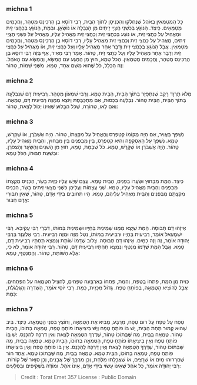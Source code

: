 
### michna 1
כָּל הַמְטַמְּאִין בְּאֹהֶל שֶׁנֶּחְלְקוּ וְהִכְנִיסָן לְתוֹךְ הַבַּיִת, רַבִּי דוֹסָא בֶן הַרְכִּינַס מְטַהֵר, וַחֲכָמִים מְטַמְּאִים. כֵּיצַד. הַנּוֹגֵעַ בְּכִשְׁנֵי חֲצָיֵי זֵיתִים מִן הַנְּבֵלָה אוֹ נוֹשְׂאָן. וּבַמֵּת, הַנּוֹגֵעַ בְּכַחֲצִי זַיִת וּמַאֲהִיל עַל כַּחֲצִי זַיִת, אוֹ נוֹגֵע בְּכַחֲצִי זַיִת וְכַחֲצִי זַיִת מַאֲהִיל עָלָיו, מַאֲהִיל עַל כִּשְׁנֵי חֲצָיֵי זֵיתִים, מַאֲהִיל עַל כַּחֲצִי זַיִת וְכַחֲצִי זַיִת מַאֲהִיל עָלָיו, רַבִּי דוֹסָא בֶן הַרְכִּינַס מְטַהֵר, וַחֲכָמִים מְטַמְּאִין. אֲבָל הַנּוֹגֵעַ בְּכַחֲצִי זַיִת וְדָבָר אַחֵר מַאֲהִיל עָלָיו וְעַל כַּחֲצִי זַיִת, אוֹ מַאֲהִיל עַל כַּחֲצִי זַיִת וְדָבָר אַחֵר מַאֲהִיל עָלָיו וְעַל כַּחֲצִי זַיִת, טָהוֹר. אָמַר רַבִּי מֵאִיר, אַף בָּזֶה רַבִּי דוֹסָא בֶן הַרְכִּינַס מְטַהֵר, וַחֲכָמִים מְטַמְּאִין. הַכֹּל טָמֵא, חוּץ מִן הַמַּגָּע עִם הַמַּשָּׂא, וְהַמַּשָּׂא עִם הָאֹהֶל. זֶה הַכְּלָל, כֹּל שֶׁהוּא מִשֵּׁם אֶחָד, טָמֵא. מִשְּׁנֵי שֵׁמוֹת, טָהוֹר: 

### michna 2
מְלֹא תַרְוָד רָקָב שֶׁנִּתְפַּזֵּר בְּתוֹךְ הַבַּיִת, הַבַּיִת טָמֵא. וְרַבִּי שִׁמְעוֹן מְטַהֵר. רְבִיעִית דָּם שֶׁנִּבְלְעָה בְתוֹךְ הַבַּיִת, הַבַּיִת טָהוֹר. נִבְלְעָה בִכְסוּת, אִם מִתְכַּבֶּסֶת וְיוֹצֵא מִמֶּנָּה רְבִיעִית דָּם, טְמֵאָה. וְאִם לָאו, טְהוֹרָה, שֶׁכֹּל הַבָּלוּעַ שֶׁאֵינוֹ יָכוֹל לָצֵאת, טָהוֹר: 

### michna 3
נִשְׁפַּךְ בָּאֲוִיר, אִם הָיָה מְקוֹמוֹ קְטַפְרֵס וְהֶאֱהִיל עַל מִקְצָתוֹ, טָהוֹר. הָיָה אַשְׁבֹּרֶן, אוֹ שֶׁקָּרַשׁ, טָמֵא. נִשְׁפַּךְ עַל הָאַסְקֻפָּה וְהִיא קְטַפְרֵס, בֵּין מִבִּפְנִים בֵּין מִבַּחוּץ, וְהַבַּיִת מַאֲהִיל עָלָיו, טָהוֹר. הָיָה אַשְׁבֹּרֶן אוֹ שֶׁקָּרַשׁ, טָמֵא. כֹּל שֶׁבַּמֵּת, טָמֵא, חוּץ מִן הַשִּׁנַּיִם וְהַשֵּׂעָר וְהַצִּפֹּרֶן. וּבִשְׁעַת חִבּוּרוֹ, הַכֹּל טָמֵא: 

### michna 4
כֵּיצַד. הַמֵּת מִבַּחוּץ וּשְׂעָרוֹ בִפְנִים, הַבַּיִת טָמֵא. עֶצֶם שֶׁיֵּשׁ עָלָיו כַּזַּיִת בָּשָׂר, הִכְנִיס מִקְצָתוֹ מִבִּפְנִים וְהַבַּיִת מַאֲהִיל עָלָיו, טָמֵא. שְׁנֵי עֲצָמוֹת וַעֲלֵיהֶן כִּשְׁנֵי חֲצָאֵי זֵיתִים בָּשָׂר, הִכְנִיס מִקְצָתָם מִבִּפְנִים וְהַבַּיִת מַאֲהִיל עֲלֵיהֶם, טָמֵא. הָיוּ תְחוּבִים בִּידֵי אָדָם, טָהוֹר, שֶׁאֵין חִבּוּרֵי אָדָם חִבּוּר: 

### michna 5
אֵיזֶהוּ דַם תְּבוּסָה. הַמֵּת שֶׁיָּצָא מִמֶּנּוּ שְׁמִינִית בְּחַיָּיו וּשְׁמִינִית בְּמוֹתוֹ, דִּבְרֵי רַבִּי עֲקִיבָא. רַבִּי יִשְׁמָעֵאל אוֹמֵר, רְבִיעִית בְּחַיָּיו וּרְבִיעִית בְּמוֹתוֹ, נִטַּל מִזֶּה וּמִזֶּה רְבִיעִית. רַבִּי אֶלְעָזָר בְּרַבִּי יְהוּדָה אוֹמֵר, זֶה וָזֶה כַמָּיִם. אֵיזֶהוּ דַם תְּבוּסָה. צָלוּב שֶׁדָּמוֹ שׁוֹתֵת וְנִמְצָא תַחְתָּיו רְבִיעִית דָּם, טָמֵא. אֲבָל הַמֵּת שֶׁדָּמוֹ מְנַטֵּף וְנִמְצָא תַחְתָּיו רְבִיעִית דָּם, טָהוֹר. רַבִּי יְהוּדָה אוֹמֵר, לֹא כִי, אֶלָּא הַשּׁוֹתֵת, טָהוֹר. וְהַמְנַטֵּף, טָמֵא: 

### michna 6
כַּזַּיִת מִן הַמֵּת, פִּתְחוֹ בְטֶפַח, וְהַמֵּת, פִּתְחוֹ בְאַרְבָּעָה טְפָחִים, לְהַצִּיל הַטֻּמְאָה עַל הַפְּתָחִים. אֲבָל לְהוֹצִיא הַטֻּמְאָה, בְּפוֹתֵחַ טֶפַח. גָּדוֹל מִכַּזַּיִת, כַּמֵּת. רַבִּי יוֹסֵי אוֹמֵר, הַשִּׁדְרָה וְהַגֻּלְגֹּלֶת, כַּמֵּת: 

### michna 7
טֶפַח עַל טֶפַח עַל רוּם טֶפַח, מְרֻבָּע, מֵבִיא אֶת הַטֻּמְאָה, וְחוֹצֵץ בִּפְנֵי הַטֻּמְאָה. כֵּיצַד. בִּיב שֶׁהוּא קָמוּר תַּחַת הַבַּיִת, יֶשׁ בּוֹ פוֹתֵחַ טֶפַח וְיֵשׁ בִּיצִיאָתוֹ פּוֹתֵחַ טֶפַח, טֻמְאָה בְתוֹכוֹ, הַבַּיִת טָהוֹר. טֻמְאָה בַבַּיִת, מַה שֶּׁבְּתוֹכוֹ טָהוֹר, שֶׁדֶּרֶךְ הַטֻּמְאָה לָצֵאת וְאֵין דַּרְכָּהּ לְהִכָּנֵס. יֶשׁ בּוֹ פוֹתֵחַ טֶפַח וְאֵין בִּיצִיאָתוֹ פוֹתֵחַ טֶפַח, הַטֻּמְאָה בְתוֹכוֹ, הַבַּיִת טָמֵא. טֻמְאָה בַבַּיִת, מַה שֶּׁבְּתוֹכוֹ טָהוֹר, שֶׁדֶּרֶךְ הַטֻּמְאָה לָצֵאת וְאֵין דַּרְכָּהּ לְהִכָּנֵס. אֵין בּוֹ פוֹתֵחַ טֶפַח וְאֵין בִּיצִיאָתוֹ פוֹתֵחַ טֶפַח, טֻמְאָה בְתוֹכוֹ, הַבַּיִת טָמֵא. טֻמְאָה בַבַּיִת, מַה שֶּׁבְּתוֹכוֹ טָמֵא. אֶחָד חוֹר שֶׁחֲרָרוּהוּ מַיִם אוֹ שְׁרָצִים, אוֹ שֶׁאֲכָלַתּוּ מַלַּחַת, וְכֵן מִרְבָּךְ שֶׁל אֲבָנִים, וְכֵן סְוָאר שֶׁל קוֹרוֹת. רַבִּי יְהוּדָה אוֹמֵר, כָּל אֹהֶל שֶׁאֵינוֹ עָשׂוּי בִּידֵי אָדָם, אֵינוֹ אֹהֶל. וּמוֹדֶה בִשְׁקִיפִים וּבִסְלָעִים: 

>Credit : Torat Emet 357
>License : Public Domain 